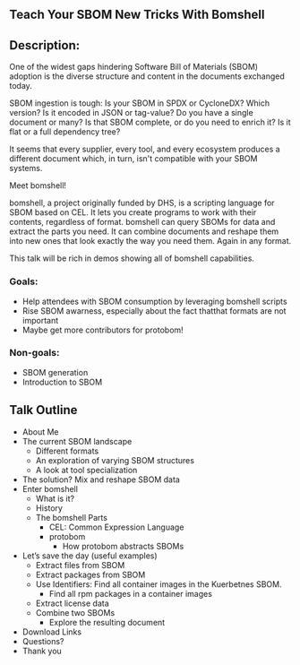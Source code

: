 
## Teach Your SBOM New Tricks With Bomshell

## Description: 

One of the widest gaps hindering Software Bill of Materials (SBOM) adoption is the diverse structure and content in the documents exchanged today.  

SBOM ingestion is tough: Is your SBOM in SPDX or CycloneDX? Which version? Is it encoded in JSON or tag-value? Do you have a single document or many? Is that SBOM complete, or do you need to enrich it? Is it flat or a full dependency tree?

It seems that every supplier, every tool, and every ecosystem produces a different document which, in turn, isn't compatible with your SBOM systems.
 
Meet bomshell! 

bomshell, a project originally funded by DHS, is a scripting language for SBOM based on CEL. It lets you create programs to work with their contents, regardless of format. bomshell can query SBOMs for data and extract the parts you need. It can combine documents and reshape them into new ones that look exactly the way you need them. Again in any format.

This talk will be rich in demos showing all of bomshell capabilities.

### Goals:

- Help attendees with SBOM consumption by leveraging bomshell scripts
- Rise SBOM awarness, especially about the fact thatthat formats are not important
- Maybe get more contributors for protobom!

### Non-goals:

- SBOM generation
- Introduction to SBOM

## Talk Outline

- About Me
- The current SBOM landscape
  - Different formats
  - An exploration of varying SBOM structures
  - A look at tool specialization
- The solution? Mix and reshape SBOM data
- Enter bomshell
  - What is it?
  - History
  - The bomshell Parts
    - CEL: Common Expression Language
    - protobom 
      - How protobom abstracts SBOMs
- Let’s save the day (useful examples)
  - Extract files from SBOM
  - Extract packages from SBOM
  - Use Identifiers: Find all container images in the Kuerbetnes SBOM. 
    - Find all rpm packages in a container images
  - Extract license data
  - Combine two SBOMs
    - Explore the resulting document
- Download Links
- Questions?
- Thank you
